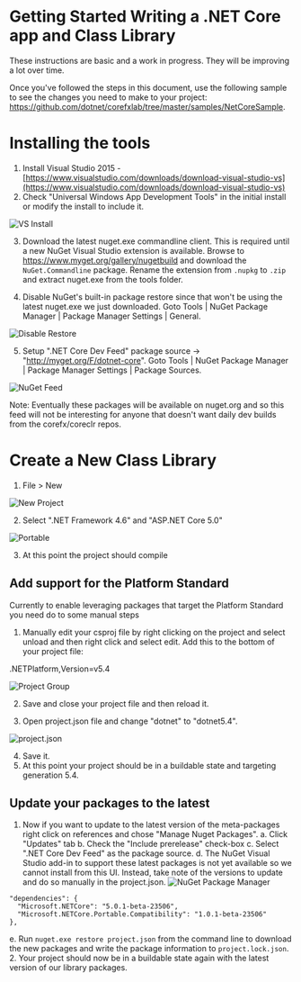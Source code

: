Getting Started Writing a .NET Core app and Class Library
=========================================================

These instructions are basic and a work in progress. They will be improving a lot over time.

Once you've followed the steps in this document, use the following sample to see the changes you need to make to your project: https://github.com/dotnet/corefxlab/tree/master/samples/NetCoreSample.

Installing the tools
====================

1. Install Visual Studio 2015 - [https://www.visualstudio.com/downloads/download-visual-studio-vs](https://www.visualstudio.com/downloads/download-visual-studio-vs)
2. Check "Universal Windows App Development Tools" in the initial install or modify the install to include it.

![VS Install](https://dotnetdocs.blob.core.windows.net/getting-started/vs-install.png)

3. Download the latest nuget.exe commandline client.  This is required until a new NuGet Visual Studio extension is available.  Browse to https://www.myget.org/gallery/nugetbuild and download the `NuGet.Commandline` package.  Rename the extension from `.nupkg` to `.zip` and extract nuget.exe from the tools folder.

4. Disable NuGet's built-in package restore since that won't be using the latest nuget.exe we just downloaded.  Goto Tools | NuGet Package Manager | Package Manager Settings | General.

![Disable Restore](https://cloud.githubusercontent.com/assets/8228359/11126436/d3b9b9ca-8923-11e5-9de1-f6fcdc46ebbd.png)

5. Setup ".NET Core Dev Feed" package source -> "http://myget.org/F/dotnet-core". Goto Tools | NuGet Package Manager | Package Manager Settings | Package Sources.

![NuGet Feed](https://dotnetdocs.blob.core.windows.net/getting-started/nuget-feed.png)

Note: Eventually these packages will be available on nuget.org and so this feed will not be interesting for anyone that doesn't want daily dev builds from the corefx/coreclr repos.

Create a New Class Library
==========================

1. File > New

![New Project](https://dotnetdocs.blob.core.windows.net/getting-started/new-project.png)

2. Select ".NET Framework 4.6" and "ASP.NET Core 5.0"

![Portable](https://dotnetdocs.blob.core.windows.net/getting-started/portable.png)

3. At this point the project should compile

Add support for the Platform Standard
---------------------------

Currently to enable leveraging packages that target the Platform Standard you need do to some manual steps

1. Manually edit your csproj file by right clicking on the project and select unload and then right click and select edit.  Add this to the bottom of your project file:

  <PropertyGroup>
    <NuGetTargetMoniker>.NETPlatform,Version=v5.4</NuGetTargetMoniker>
  </PropertyGroup>

![Project Group](https://dotnetdocs.blob.core.windows.net/getting-started/project-group.png)

2. Save and close your project file and then reload it.

3. Open project.json file and change "dotnet" to "dotnet5.4".

![project.json](https://dotnetdocs.blob.core.windows.net/getting-started/project-json.png)
 
4. Save it.
5. At this point your project should be in a buildable state and targeting generation 5.4.

Update your packages to the latest
----------------------------------

1. Now if you want to update to the latest version of the meta-packages right click on references and chose "Manage Nuget Packages".
  a. Click "Updates" tab
  b. Check the "Include prerelease" check-box
  c. Select ".NET Core Dev Feed" as the package source.
  d. The NuGet Visual Studio add-in to support these latest packages is not yet available so we cannot install from this UI.  Instead, take note of the versions to update and do so manually in the project.json.
![NuGet Package Manager](https://dotnetdocs.blob.core.windows.net/getting-started/nuget-package-manager.png)
  ```
  "dependencies": {
    "Microsoft.NETCore": "5.0.1-beta-23506",
    "Microsoft.NETCore.Portable.Compatibility": "1.0.1-beta-23506"
  },
  ```

  e. Run `nuget.exe restore project.json` from the command line to download the new packages and write the package information to `project.lock.json`.
2. Your project should now be in a buildable state again with the latest version of our library packages.
